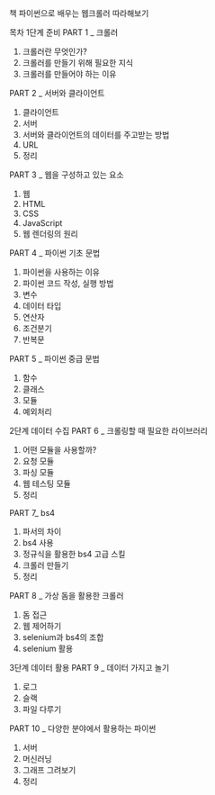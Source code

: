 책 파이썬으로 배우는 웹크롤러 따라해보기 

목차
1단계 준비
PART 1 _ 크롤러
1. 크롤러란 무엇인가?
2. 크롤러를 만들기 위해 필요한 지식
3. 크롤러를 만들어야 하는 이유

PART 2 _ 서버와 클라이언트
1. 클라이언트
2. 서버
3. 서버와 클라이언트의 데이터를 주고받는 방법
4. URL
5. 정리

PART 3 _ 웹을 구성하고 있는 요소
1. 웹
2. HTML
3. CSS
4. JavaScript
5. 웹 렌더링의 원리

PART 4 _ 파이썬 기초 문법
1. 파이썬을 사용하는 이유
2. 파이썬 코드 작성, 실행 방법
3. 변수
4. 데이터 타입
5. 연산자
6. 조건분기
7. 반복문

PART 5 _ 파이썬 중급 문법
1. 함수
2. 클래스
3. 모듈
4. 예외처리

2단계 데이터 수집
PART 6 _ 크롤링할 때 필요한 라이브러리
1. 어떤 모듈을 사용할까?
2. 요청 모듈
3. 파싱 모듈
4. 웹 테스팅 모듈
5. 정리

PART 7_ bs4
1. 파서의 차이
2. bs4 사용
3. 정규식을 활용한 bs4 고급 스킬
4. 크롤러 만들기
5. 정리

PART 8 _ 가상 돔을 활용한 크롤러
1. 돔 접근
2. 웹 제어하기
3. selenium과 bs4의 조합
4. selenium 활용

3단계 데이터 활용
PART 9 _ 데이터 가지고 놀기
1. 로그
2. 슬랙
3. 파일 다루기

PART 10 _ 다양한 분야에서 활용하는 파이썬
1. 서버
2. 머신러닝
3. 그래프 그려보기
4. 정리
